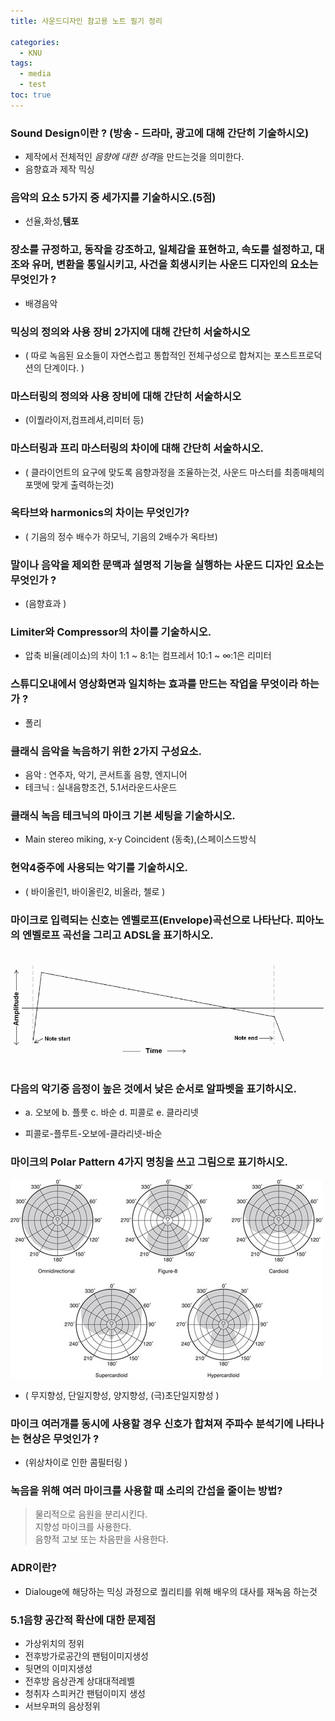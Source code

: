 ```yaml
---
title: 사운드디자인 참고용 노트 필기 정리

categories:
  - KNU
tags:
  - media
  - test
toc: true
---
```



### Sound Design이란 ? (방송 - 드라마, 광고에 대해 간단히 기술하시오)

- 제작에서 전체적인 *음향에 대한 성격*을 만드는것을 의미한다.
- 음향효과 제작 믹싱

### 음악의 요소 5가지 중 세가지를 기술하시오.(5점)

- 선율,화성,**템포**

### 장소를 규정하고, 동작을 강조하고, 일체감을 표현하고, 속도를 설정하고, 대조와 유머, 변환을 통일시키고, 사건을 회생시키는 사운드 디자인의 요소는 무엇인가 ?

- 배경음악

### 믹싱의 정의와 사용 장비 **2가지**에 대해 간단히 서술하시오

 - ( 따로 녹음된 요소들이 자연스럽고 통합적인 전체구성으로 합쳐지는 포스트프로덕션의 단계이다. )

### 마스터링의 정의와 사용 장비에 대해 간단히 서술하시오

- (이퀄라이저,컴프레셔,리미터 등)


### 마스터링과 프리 마스터링의 차이에 대해 간단히 서술하시오.

- ( 클라이언트의 요구에 맞도록 음향과정을 조율하는것,  사운드 마스터를 최종매체의 포맷에 맞게 출력하는것)

### 옥타브와 harmonics의 차이는 무엇인가?

- ( 기음의 정수 배수가 하모닉, 기음의 2배수가 옥타브)

### 말이나 음악을 제외한 문맥과 설명적 기능을 실행하는 사운드 디자인 요소는 무엇인가 ?

 - (음향효과 )

### Limiter와 Compressor의 차이를 기술하시오.

- 압축 비율(레이쇼)의 차이 1:1 ~ 8:1는 컴프레서 10:1 ~ ∞:1은 리미터 

### 스튜디오내에서 영상화면과 일치하는 효과를 만드는 작업을 무엇이라 하는가 ?

- 폴리

### 클래식 음악을 녹음하기 위한 2가지 구성요소.

 - 음악 : 연주자, 악기, 콘서트홀 음향, 엔지니어<br>
 - 테크닉 : 실내음향조건, 5.1서라운드사운드<br>


### 클래식 녹음 테크닉의 마이크 기본 세팅을 기술하시오.

-  Main stereo miking, x-y Coincident (동축),(스페이스드방식 
  
  
### 현악4중주에 사용되는 악기를 기술하시오.

 - ( 바이올린1, 바이올린2, 비올라, 첼로 )

### 마이크로 입력되는 신호는 엔벨로프(Envelope)곡선으로 나타난다. 피아노의 엔벨로프 곡선을 그리고 ADSL을 표기하시오.

![img1](/assets/img/The-ADSR-envelope-of-a-piano.png)

### 다음의 악기중 음정이 높은 것에서 낮은 순서로 알파벳을 표기하시오.
 
- a. 오보에 b. 플룻 c. 바순 d. 피콜로 e. 클라리넷

- 피콜로-플루트-오보에-클라리넷-바순

### 마이크의 Polar Pattern 4가지 명칭을 쓰고 그림으로 표기하시오.

![mic](/assets/img/다운로드.jpg)

- ( 무지향성, 단일지향성, 양지향성, (극)초단일지향성 )

### 마이크 여러개를 동시에 사용할 경우 신호가 합쳐져 주파수 분석기에 나타나는 현상은 무엇인가 ?
 
 - (위상차이로 인한 콤필터링 )

### 녹음을 위해 여러 마이크를 사용할 때 소리의 간섭을 줄이는 방법? 

> 물리적으로 음원을 분리시킨다. <br>
> 지향성 마이크를 사용한다.<br>
> 음향적 고보 또는 차음판을 사용한다. <br>

### ADR이란?

- Dialouge에 해당하는 믹싱 과정으로 퀄리티를 위해 배우의 대사를 재녹음 하는것

### 5.1음향 공간적 확산에 대한 문제점

- 가상위치의 정위
- 전후방가로공간의 팬텀이미지생성
- 뒷면의 이미지생성
- 전후방 음상관계 상대대적레벨
- 청취자 스피커간 팬텀이미지 생성
- 서브우퍼의 음상정위